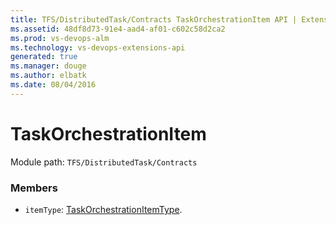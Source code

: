 ```yaml
---
title: TFS/DistributedTask/Contracts TaskOrchestrationItem API | Extensions for Visual Studio Team Services
ms.assetid: 48df8d73-91e4-aad4-af01-c602c58d2ca2
ms.prod: vs-devops-alm
ms.technology: vs-devops-extensions-api
generated: true
ms.manager: douge
ms.author: elbatk
ms.date: 08/04/2016
---
```


# TaskOrchestrationItem

Module path: `TFS/DistributedTask/Contracts`


### Members

* `itemType`: [TaskOrchestrationItemType](../../../TFS/DistributedTask/Contracts/TaskOrchestrationItemType.md). 

